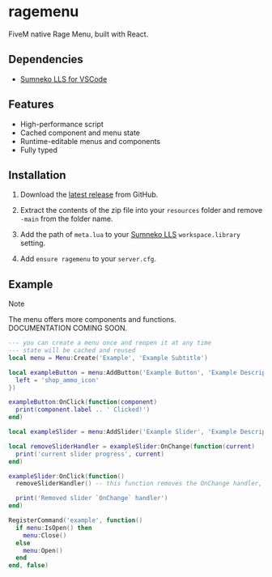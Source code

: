 # ragemenu

FiveM native Rage Menu, built with React.

## Dependencies

-   [Sumneko LLS for VSCode](https://marketplace.visualstudio.com/items?itemName=sumneko.lua)

## Features

-   High-performance script
-   Cached component and menu state
-   Runtime-editable menus and components
-   Fully typed

## Installation

1. Download the [latest release](https://github.com/ardelan869/ragemenu/releases/latest) from GitHub.

2. Extract the contents of the zip file into your `resources` folder and remove `-main` from the folder name.

3. Add the path of `meta.lua` to your [Sumneko LLS](https://marketplace.visualstudio.com/items?itemName=sumneko.lua) `workspace.library` setting.

4. Add `ensure ragemenu` to your `server.cfg`.

## Example

> [!NOTE]
> The menu offers more components and functions.\
> DOCUMENTATION COMING SOON.

```lua
--- you can create a menu once and reopen it at any time
--- state will be cached and reused
local menu = Menu:Create('Example', 'Example Subtitle')

local exampleButton = menu:AddButton('Example Button', 'Example Description', {
  left = 'shop_ammo_icon'
})

exampleButton:OnClick(function(component)
  print(component.label .. ' Clicked!')
end)

local exampleSlider = menu:AddSlider('Example Slider', 'Example Description', nil, 100, 0, 10, 50)

local removeSliderHandler = exampleSlider:OnChange(function(current)
  print('current slider progress', current)
end)

exampleSlider:OnClick(function()
  removeSliderHandler() -- this function removes the OnChange handler, that's above

  print('Removed slider `OnChange` handler')
end)

RegisterCommand('example', function()
  if menu:IsOpen() then
    menu:Close()
  else
    menu:Open()
  end
end, false)
```
